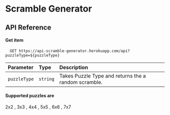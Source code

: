 
# Scramble Generator

## API Reference

#### Get item

```http
  GET https://api-scramble-generator.herokuapp.com/api?puzzleType=${puzzleType}
```

| Parameter | Type     | Description                       |
| :-------- | :------- | :-------------------------------- |
| `puzzleType`      | `string` | Takes Puzzle Type and returns the a random scramble. |


#### Supported puzzles are
2x2 , 3x3 , 4x4 , 5x5 , 6x6 , 7x7

  
